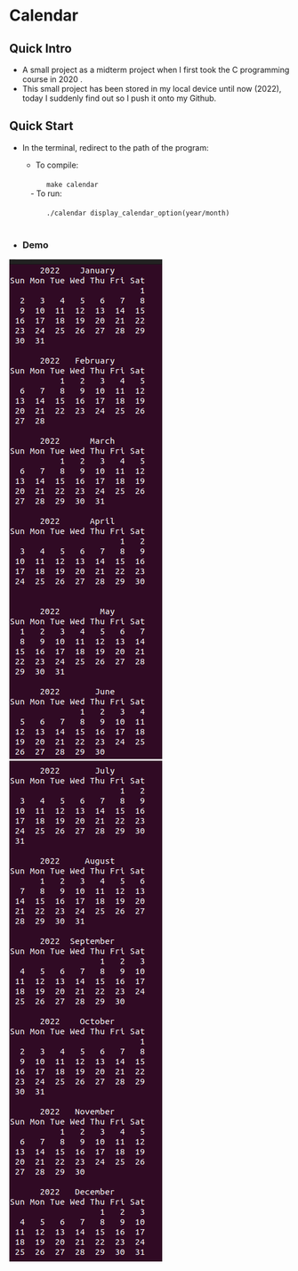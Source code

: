 # Calendar 
## Quick Intro
- A small project as a midterm project when I first took the C programming course in 2020 .
- This small project has been stored in my local device until now (2022), today I suddenly find out so I push it onto my Github.

## Quick Start
- In the terminal, redirect to the path of the program:
    - To compile:<br>
    <code>
        make calendar
    </code>
    - To run:<br>
    <code>
        ./calendar display_calendar_option(year/month)
    </code><br>

- ### Demo
![](/calendar_example_image/JanToJun.png)
<br>
![](/calendar_example_image/JulToDec.png)

